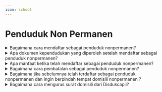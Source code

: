 ```yaml
---
icon: school
---
```


# Penduduk Non Permanen

<details>

<summary>Bagaimana cara mendaftar sebagai penduduk nonpermanen?</summary>

**a. Pendaftaran secara web/daring/online/mandiri:**                                                                    Sesuai Pasal 3 Peraturan Menteri Dalam&#x20;Negeri Nomor 74 Tahun 2022 serta Surat Edara&#x20;Dirjen Dukcapil Nomor 471/18393/Dukcapil bahwa&#x20;melakukan pendaftaran penduduk nonpermanen&#x20;dapat dilakukan secara online melalui&#x20;[https://penduduknonpermanen.kemendagri.go.id](https://penduduknonpermanen.kemendagri.go.id/auth).&#x20;Proses pendaftaran secara online dilakukan dimulai&#x20;dengan pendaftaran akun. Setelah akun diverifikasi&#x20;maka penduduk dapat mengisi daftar rincian&#x20;pendaftaran sebagai penduduk nonpermanen. Jika&#x20;permohonan penduduk nonpermanen telah&#x20;disetujui oleh Disdukcapil maka akan mendapatkan&#x20;notifikasi pemberitahuan melalui email.

**b. Pendaftaran secara manual/luring/langsung/&#x20;tatap muka:**\
Sesuai Pasal 4 Peraturan Menteri Dalam&#x20;Negeri Nomor 74 Tahun 2022, bahwa melakukan&#x20;pendaftaran penduduk nonpermanen dapat&#x20;dilakukan secara langsung di Disdukcapil sesuai&#x20;domisili nonpermanen dengan mengisi Formulir&#x20;Pendaftaran atau Pembatalan Penduduk&#x20;Nonpermanen (F.1-15).

**Sumber rujukan:**

* Pasal 3 dan Pasal 4 Peraturan Menteri Dalam  &#x20;Negeri Nomor 74 Tahun 2022 tentang Pendaftaran  &#x20;Penduduk NonPermanen. ([link](https://peraturan.go.id/id/permendagri-no-74-tahun-2022))
* Surat Edaran Dirjen Dukcapil Nomor  &#x20;471/18393/Dukcapil tentang Aplikasi Pendaftaran  \
  Penduduk Nonpermanen.

{% hint style="success" %}
Dibuat:  23 Juni 2025 10:00 WIB | Perubahan terakhir: 23 Juni 2025 10:00 WIB
{% endhint %}

</details>



<details>

<summary>Apa dokumen kependudukan yang diperoleh setelah mendaftar sebagai penduduk nonpermanen?</summary>

**a. Secara web/daring/online/mandiri:**\
Pendaftaran penduduk nonpermanen tidak&#x20;memberikan output dokumen kependudukan. Jika&#x20;telah berhasil mendaftar akan mendapatkan&#x20;notifikasi pemberitahuan melalui email bahwa&#x20;telah terdaftar sebagai penduduk nonpermanen.&#x20;

**b. Secara manual/luring/langsung/tatap muka:**\
Pendaftaran penduduk nonpermanen tidak&#x20;memberikan output dokumen kependudukan.&#x20;Petugas secara langsung akan menginfokan&#x20;bahwa telah terdaftar sebagai penduduk&#x20;nonpermanen.

**Sumber rujukan:**

* Permendagri Peraturan Menteri Dalam Negeri  &#x20;Nomor 74 Tahun 2022 tentang Pendaftaran  &#x20;Penduduk NonPermanen. ([link](https://peraturan.go.id/id/permendagri-no-74-tahun-2022))
* Sumber data: Pelaporan masalah pada lapor.go.id

{% hint style="success" %}
Dibuat:  23 Juni 2025 10:00 WIB | Perubahan terakhir: 23 Juni 2025 10:00 WIB
{% endhint %}

</details>



<details>

<summary>Apa manfaat ketika telah mendaftar sebagai penduduk nonpermanen?</summary>

Pendaftaran sebagai nonpermanen memberikan&#x20;manfaat:\
a. pelayanan publik seperti disektor kesehatan,&#x20;pendidikan, tenaga kerja, perbankan dan social;\
b. perencanaan pembangunan seperti pemetaan&#x20;kebutuhan sarana dan prasarana umum;\
c. perencanaan alokasi dana daerah;\
d. pembangunan demokrasi seperti pemetaan data&#x20;pemilih pilpres; dan\
e. penegakan hukum serta pencegahan kriminal.

**Sumber rujukan:**\
Pasal 9 dan Pasal 10 Peraturan Menteri Dalam Negeri&#x20;Nomor 74 Tahun 2022 tentang Pendaftaran Penduduk&#x20;NonPermanen. ([link](https://peraturan.go.id/id/permendagri-no-74-tahun-2022))

{% hint style="success" %}
Dibuat:  23 Juni 2025 10:00 WIB | Perubahan terakhir: 23 Juni 2025 10:00 WIB
{% endhint %}

</details>



<details>

<summary>Bagaimana cara pembatalan sebagai penduduk nonpermanen?</summary>

**a. Secara web/daring/online/mandiri:**                                                                                       Pembatalan dapat dilakukan melalui&#x20;[https://penduduknonpermanen.kemendagri.go.id](https://penduduknonpermanen.kemendagri.go.id/auth).\
Penduduk memilih menu Riwayat kemudian pilih&#x20;kolom Aksi untuk melakukan pembatalan. Jika&#x20;permohonan telah sukses akan mendapatkan&#x20;notifikasi pemberitahuan melalui email.

**b. Secara manual/luring/langsung/tatap muka:**\
Datang ke Disdukcapil sesuai domisili&#x20;nonpermanen dan mengisi Formulir Pendaftaran&#x20;atau Pembatalan Penduduk Nonpermanen&#x20;(F.1-15) pada pembatalan sebagai penduduk&#x20;nonpermanen. Petugas akan melakukan&#x20;pembatalan melalui sistem SIAK dan akan&#x20;menginfokan kepada penduduk jika telah&#x20;dibatalkan statusnya sebagai penduduk&#x20;nonpermanen.

**Sumber rujukan:**

Pasal 3 ayat (3) dan Pasal 4 ayat (2) Peraturan&#x20;Menteri Dalam Negeri Nomor 74 Tahun 2022 tentang&#x20;Pendaftaran Penduduk Non Permanen. ([link](https://peraturan.go.id/id/permendagri-no-74-tahun-2022))

{% hint style="success" %}
Dibuat:  23 Juni 2025 10:00 WIB | Perubahan terakhir: 23 Juni 2025 10:00 WIB
{% endhint %}

</details>



<details>

<summary>Bagaimana jika sebelumnya telah terdaftar sebagai penduduk nonpermanen dan ingin berpindah tempat domisili nonpermanen ?</summary>

Jika melakukan perpindahan domisili&#x20;nonpermanen maka memohon pembatalan penduduk&#x20;nonpermanen ditempat terdaftar sebelumnya sebelum&#x20;melakukan pendaftaran penduduk nonpermanen&#x20;ditempat yang baru.

Sumber rujukan:\
Pasal 3 ayat (3) dan Pasal 4 ayat (2) Peraturan&#x20;Menteri Dalam Negeri Nomor 74 Tahun 2022 tentang&#x20;Pendaftaran Penduduk Non Permanen. ([link](https://peraturan.go.id/id/permendagri-no-74-tahun-2022))

{% hint style="success" %}
Dibuat:  23 Juni 2025 10:00 WIB | Perubahan terakhir: 23 Juni 2025 10:00 WIB
{% endhint %}

</details>



<details>

<summary>Bagaimana cara mengurus surat domisili dari Disdukcapil?</summary>

Disdukcapil tidak mengeluarkan Surat Keterangan Domisili karena hal itu tidak diperbolehkan oleh Undang-Undang Nomor 23 Tahun 2006 ataupun Undang-Undang Nomor 24 Tahun 2013 beserta Peraturan Pemerintah Nomor 40 Tahun 2019 dan Peraturan Presiden Nomor 96&#x20;

Tahun 2018 serta Permendagri Nomor 108 Tahun 2019. \
Jika bertempat tinggal tidak sesuai KTPel dan tidak bertujuan menetap, maka dapat melakukan pendaftaran penduduk nonpermanen di Disdukcapil daerah domisili sesuai amanat Peraturan Menteri Dalam Negeri Nomor 74 Tahun 2022.&#x20;

**Sumber rujukan:**

* Peraturan Menteri Dalam Negeri Nomor 74 Tahun 2022 tentang Pendaftaran Penduduk Non Permanen. ([link](https://peraturan.go.id/id/permendagri-no-74-tahun-2022))
* Pelaporan masalah pada lapor.go.id

{% hint style="success" %}
Dibuat:  23 Juni 2025 10:00 WIB | Perubahan terakhir: 23 Juni 2025 10:00 WIB
{% endhint %}

</details>

